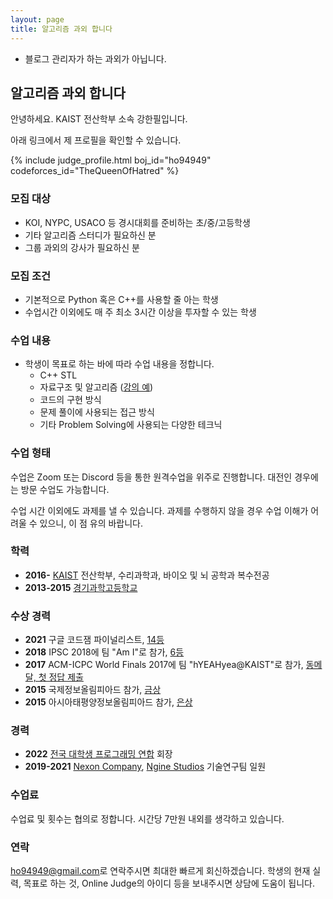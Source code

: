 ```yaml
---
layout: page
title: 알고리즘 과외 합니다
---
```


* 블로그 관리자가 하는 과외가 아닙니다.

## 알고리즘 과외 합니다
안녕하세요. KAIST 전산학부 소속 강한필입니다.<br>

아래 링크에서 제 프로필을 확인할 수 있습니다.

{% include judge_profile.html boj_id="ho94949" codeforces_id="TheQueenOfHatred" %}

### 모집 대상
* KOI, NYPC, USACO 등 경시대회를 준비하는 초/중/고등학생
* 기타 알고리즘 스터디가 필요하신 분
* 그룹 과외의 강사가 필요하신 분

### 모집 조건
* 기본적으로 Python 혹은 C++를 사용할 줄 아는 학생
* 수업시간 이외에도 매 주 최소 3시간 이상을 투자할 수 있는 학생

### 수업 내용
* 학생이 목표로 하는 바에 따라 수업 내용을 정합니다.
  * C++ STL
  * 자료구조 및 알고리즘 ([강의 예](https://blog.kyouko.moe/73))
  * 코드의 구현 방식
  * 문제 풀이에 사용되는 접근 방식
  * 기타 Problem Solving에 사용되는 다양한 테크닉

### 수업 형태

수업은 Zoom 또는 Discord 등을 통한 원격수업을 위주로 진행합니다. 대전인 경우에는 방문 수업도 가능합니다.

수업 시간 이외에도 과제를 낼 수 있습니다. 과제를 수행하지 않을 경우 수업 이해가 어려울 수 있으니, 이 점 유의 바랍니다.

### 학력
- **2016-** [KAIST](kaist.ac.kr) 전산학부, 수리과학과, 바이오 및 뇌 공학과 복수전공
- **2013-2015** [경기과학고등학교](gs.hs.kr)

### 수상 경력
- **2021** 구글 코드잼 파이널리스트, [14등](https://codingcompetitions.withgoogle.com/codejam/round/0000000000436329)
- **2018** IPSC 2018에 팀 "Am I"로 참가, [6등](https://ipsc.ksp.sk/2018/results/top10)
- **2017** ACM-ICPC World Finals 2017에 팀 "hYEAHyea@KAIST"로 참가, [동메달, 첫 정답 제출](https://icpc.global/community/results-2018)
- **2015** 국제정보올림피아드 참가, [금상](https://stats.ioinformatics.org/people/5640)
- **2015** 아시아태평양정보올림피아드 참가, [은상](https://drive.google.com/file/d/0B9ooutU4bu9Xd2ZfRWFESml4SDFTMjI2Z2ZSaUxvLWlELVVV/edit?resourcekey=0-vjKqCkmNs5WtTxjuSvFBZQ)

### 경력
- **2022** [전국 대학생 프로그래밍 연합](https://ucpc.me/) 회장
- **2019-2021** [Nexon Company](https://company.nexon.com/), [Ngine Studios](https://company.nexon.com/Company/Introduce/Relations/Relations.aspx) 기술연구팀 일원

### 수업료

수업료 및 횟수는 협의로 정합니다. 시간당 7만원 내외를 생각하고 있습니다.

### 연락
<style>
.mail-address:after{
    content:attr(data-name) "@" attr(data-domain) "." attr(data-tld);
    text-decoration: underline
}
</style>
<a href="#" class="mail-address" data-name="ho94949" data-domain="gmail" data-tld="com" onclick="window.location.href = 'mailto:' + this.dataset.name + '@' + this.dataset.domain + '.' + this.dataset.tld"></a>로 연락주시면 최대한 빠르게 회신하겠습니다.
학생의 현재 실력, 목표로 하는 것, Online Judge의 아이디 등을 보내주시면 상담에 도움이 됩니다.
